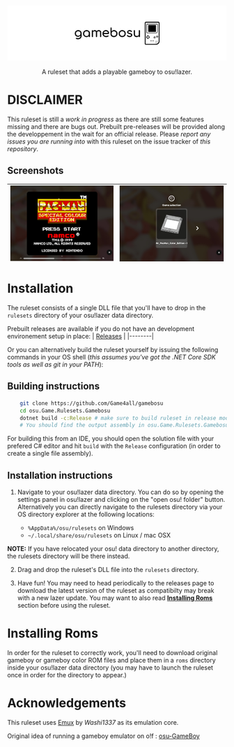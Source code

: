<div align="center">
<img src="assets/banner.png" align="center"/>
<br>
<br>
A ruleset that adds a playable gameboy to osu!lazer.
</div>

# **DISCLAIMER**

This ruleset is still a _work in progress_ as there are still some features missing and there are bugs out. Prebuilt pre-releases will be provided along the developpement in the wait for an official release. Please _report any issues you are running into_ with this ruleset on the issue tracker of _this repository_.

## Screenshots
| ![gameplay](assets/screenshot_gameplay.png)| ![rom selection](assets/screenshot_selection.png)
|--| --|

# Installation 

The ruleset consists of a single DLL file that you'll have to drop in the `rulesets` directory of your osu!lazer data directory.

Prebuilt releases are available if you do not have an development environement setup in place:
| [Releases](https://github.com/Game4all/gamebosu/releases) |
|--------|

Or you can alternatively build the ruleset yourself by issuing the following commands in your OS shell (_this assumes you've got the .NET Core SDK tools as well as git in your PATH_):

## Building instructions

```bash
    git clone https://github.com/Game4all/gamebosu
    cd osu.Game.Rulesets.Gamebosu
    dotnet build -c:Release # make sure to build ruleset in release mode to create a single file assembly
    # You should find the output assembly in osu.Game.Rulesets.Gamebosu/bin/Release/osu.Game.Rulesets.Gamebosu.Packed.dll   
```

For building this from an IDE, you should open the solution file with your prefered C# editor and hit `build` with the `Release` configuration (in order to create a single file assembly).

## Installation instructions

1. Navigate to your osu!lazer data directory. You can do so by opening the settings panel in osu!lazer and clicking on the "open osu! folder" button. Alternatively you can directly navigate to the rulesets directory via your OS directory explorer at the following locations:

   * `%AppData%/osu/rulesets` on Windows
   * `~/.local/share/osu/rulesets` on Linux / mac OSX

**NOTE:** If you have relocated your osu! data directory to another directory, the rulesets directory will be there instead.

2. Drag and drop the ruleset's DLL file into the `rulesets` directory.

3. Have fun! You may need to head periodically to the releases page to download the latest version of the ruleset as compatibilty may break with a new lazer update. You may want to also read [**Installing Roms**](#Installing-Roms) section before using the ruleset.

# Installing Roms

In order for the ruleset to correctly work, you'll need to download original gameboy or gameboy color ROM files and place them in a `roms` directory inside your osu!lazer data directory (you may have to launch the ruleset once in order for the directory to appear.)

# Acknowledgements

This ruleset uses [Emux](https://github.com/Washi1337/Emux) by _Washi1337_ as its emulation core.

Original idea of running a gameboy emulator on o!f : [osu-GameBoy](https://github.com/osu-Karaoke/osu-GameBoy)
